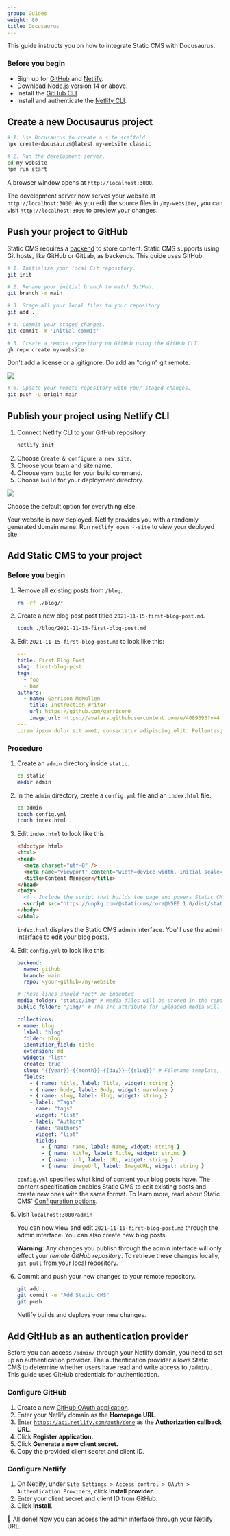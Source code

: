 ```yaml
---
group: Guides
weight: 80
title: Docusaurus
---
```

This guide instructs you on how to integrate Static CMS with Docusaurus.

### Before you begin

* Sign up for [GitHub](www.github.com) and [Netlify](www.netlify.com).
* Download [Node.js](https://nodejs.org/en/download/) version 14 or above.
* Install the [GitHub CLI](https://cli.github.com/).
* Install and authenticate the [Netlify CLI](https://docs.netlify.com/cli/get-started/).

## Create a new Docusaurus project

```bash
# 1. Use Docusaurus to create a site scaffold.
npx create-docusaurus@latest my-website classic

# 2. Run the development server.
cd my-website
npm run start
```

A browser window opens at `http://localhost:3000`. 

The development server now serves your website at `http://localhost:3000`. As you edit the source files in `/my-website/`, you can visit `http://localhost:3000` to preview your changes.

</li>

</ol>

## Push your project to GitHub

Static CMS requires a [backend](https://www.staticjscms.github.io/static-cms/docs/backends-overview/) to store content. Static CMS supports using Git hosts, like GitHub or GitLab, as backends. This guide uses GitHub. 

```bash
# 1. Initialize your local Git repository.  
git init

# 2. Rename your initial branch to match GitHub.
git branch -m main

# 3. Stage all your local files to your repository.
git add . 

# 4. Commit your staged changes.
git commit -m 'Initial commit'

# 5. Create a remote repository on GitHub using the GitHub CLI.
gh repo create my-website
```

Don't add a license or a .gitignore. Do add an "origin" git remote.

![](/img/screen-shot-2021-11-15-at-4.16.53-pm.png)

```bash
# 6. Update your remote repository with your staged changes. 
git push -u origin main
```

## Publish your project using Netlify CLI

<ol>
<li> Connect Netlify CLI to your GitHub repository.

```bash
netlify init
```

</li>
<li> Choose <code>Create & configure a new site</code>. </li>
<li> Choose your team and site name. </li>
<li> Choose <code>yarn build</code> for your build command. </li>
<li> Choose <code>build</code> for your deployment directory. </li>
</ol>

![](/img/screen-shot-2021-11-16-at-1.34.18-PM.png)

Choose the default option for everything else. 

Your website is now deployed. Netlify provides you with a randomly generated domain name. Run `netlify open --site` to view your deployed site.

## Add Static CMS to your project

### Before you begin

<ol>

<li> Remove all existing posts from <code>/blog</code>.

```bash 
rm -rf ./blog/*
```

</li>

<li> Create a new blog post post titled <code>2021-11-15-first-blog-post.md</code>.

```bash
touch ./blog/2021-11-15-first-blog-post.md
```

</li>

<li> Edit <code>2021-11-15-first-blog-post.md</code> to look like this:

```yaml
---
title: First Blog Post
slug: first-blog-post
tags:
  - foo
  - bar
authors:
  - name: Garrison McMullen
    title: Instruction Writer
    url: https://github.com/garrison0
    image_url: https://avatars.githubusercontent.com/u/4089393?v=4
---
Lorem ipsum dolor sit amet, consectetur adipiscing elit. Pellentesque elementum dignissim ultricies. Fusce rhoncus ipsum tempor eros aliquam consequat.
```

</li>

</ol>

### Procedure

<ol>

<li> Create an <code>admin</code> directory inside <code>static</code>.

```bash
cd static
mkdir admin
```

</li> 

<li> In the <code>admin</code> directory, create a <code>config.yml</code> file and an <code>index.html</code> file.

```bash
cd admin
touch config.yml
touch index.html
```

</li> 

<li> Edit <code>index.html</code> to look like this:

```html
<!doctype html>
<html>
<head>
  <meta charset="utf-8" />
  <meta name="viewport" content="width=device-width, initial-scale=1.0" />
  <title>Content Manager</title>
</head>
<body>
  <!-- Include the script that builds the page and powers Static CMS -->
  <script src="https://unpkg.com/@staticcms/core@%5E0.1.0/dist/static-cms-core.js"></script>
</body>
</html>
```

`index.html` displays the Static CMS admin interface. You'll use the admin interface to edit your blog posts.

</li> 

<li> Edit <code>config.yml</code> to look like this: 

```yaml
backend:
  name: github
  branch: main 
  repo: <your-github>/my-website

# These lines should *not* be indented
media_folder: "static/img" # Media files will be stored in the repo under static/images/uploads
public_folder: "/img/" # The src attribute for uploaded media will begin with /images/uploads

collections:
- name: blog
  label: "blog"
  folder: blog
  identifier_field: title
  extension: md
  widget: "list"
  create: true
  slug: "{{year}}-{{month}}-{{day}}-{{slug}}" # Filename template, e.g., YYYY-MM-DD-title.md
  fields:
    - { name: title, label: Title, widget: string }
    - { name: body, label: Body, widget: markdown }
    - { name: slug, label: Slug, widget: string }
    - label: "Tags"
      name: "tags"
      widget: "list"
    - label: "Authors"
      name: "authors" 
      widget: "list"
      fields:
        - { name: name, label: Name, widget: string }
        - { name: title, label: Title, widget: string } 
        - { name: url, label: URL, widget: string } 
        - { name: imageUrl, label: ImageURL, widget: string } 
```

`config.yml` specifies what kind of content your blog posts have. The content specification enables Static CMS to edit existing posts and create new ones with the same format. To learn more, read about Static CMS' [](https://www.staticjscms.github.io/static-cms/docs/configuration-options/)[Configuration options](https://www.staticjscms.github.io/static-cms/docs/configuration-options/).
</li> 

<li>
Visit <code>localhost:3000/admin</code>

You can now view and edit `2021-11-15-first-blog-post.md` through the admin interface. You can also create new blog posts. 

**Warning:** Any changes you publish through the admin interface will only effect your *remote GitHub repository*. To retrieve these changes locally, `git pull` from your local repository.
</li>

<li> Commit and push your new changes to your remote repository. 

```bash
git add . 
git commit -m "Add Static CMS"
git push
```

Netlify builds and deploys your new changes. 

</li>

</ol>

## Add GitHub as an authentication provider

Before you can access `/admin/` through your Netlify domain, you need to set up an authentication provider. The authentication provider allows Static CMS to determine whether users have read and write access to `/admin/`. This guide uses GitHub credentials for authentication. 

### Configure GitHub 

1. Create a new [GitHub OAuth application](https://github.com/settings/applications/new). 
2. Enter your Netlify domain as the **Homepage URL**.
3. Enter <code>https://api.netlify.com/auth/done</code> as the **Authorization callback URL**.
4. Click **Register application.**
5. Click **Generate a new client secret.** 
6. Copy the provided client secret and client ID.

### Configure Netlify

1. On Netlify, under `Site Settings > Access control > OAuth > Authentication Providers`, click **Install provider**.
2. Enter your client secret and client ID from GitHub.
3. Click **Install**.

🎉 All done! Now you can access the admin interface through your Netlify URL.